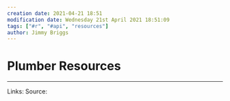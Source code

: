 ```yaml
---
creation date: 2021-04-21 18:51
modification date: Wednesday 21st April 2021 18:51:09
tags: ["#r", "#api", "resources"]
author: Jimmy Briggs
---
```


# Plumber Resources

***
Links: 
Source:

